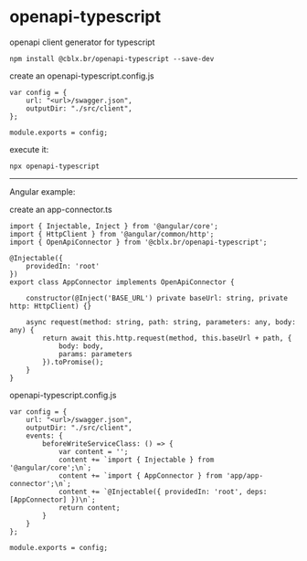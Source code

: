 # openapi-typescript
openapi client generator for typescript

`npm install @cblx.br/openapi-typescript --save-dev`


create an openapi-typescript.config.js

```
var config = {
    url: "<url>/swagger.json",
    outputDir: "./src/client",
};

module.exports = config;
```

execute it:

`npx openapi-typescript`

-------------

Angular example:

create an app-connector.ts

```
import { Injectable, Inject } from '@angular/core';
import { HttpClient } from '@angular/common/http';
import { OpenApiConnector } from '@cblx.br/openapi-typescript';

@Injectable({
    providedIn: 'root'
})
export class AppConnector implements OpenApiConnector {

    constructor(@Inject('BASE_URL') private baseUrl: string, private http: HttpClient) {}

    async request(method: string, path: string, parameters: any, body: any) {
        return await this.http.request(method, this.baseUrl + path, {
            body: body,
            params: parameters
        }).toPromise();
    }
}

```
openapi-typescript.config.js

```
var config = {
    url: "<url>/swagger.json",
    outputDir: "./src/client",
    events: {
        beforeWriteServiceClass: () => {
            var content = '';
            content += `import { Injectable } from '@angular/core';\n`;
            content += `import { AppConnector } from 'app/app-connector';\n`;
            content += `@Injectable({ providedIn: 'root', deps: [AppConnector] })\n`;
            return content;
        }
    }
};

module.exports = config;
```

